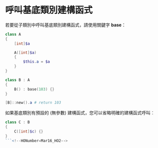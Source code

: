 # 呼叫基底類別建構函式

若要從子類別中呼叫基底類別建構函式，請使用關鍵字 **base**：

```PowerShell
class A 
{
    [int]$a

    A([int]$a)
    {
        $this.a = $a
    }
}

class B : A
{
    B() : base(103) {}
}

[B]::new().a # return 103
```

如果基底類別有預設的 (無參數) 建構函式，您可以省略明確的建構函式呼叫︰

```PowerShell
class C : B
{
    C([int]$c) {}
}
```<!--HONumber=Mar16_HO2-->
